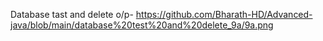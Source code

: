 Database tast and delete o/p- https://github.com/Bharath-HD/Advanced-java/blob/main/database%20test%20and%20delete_9a/9a.png
